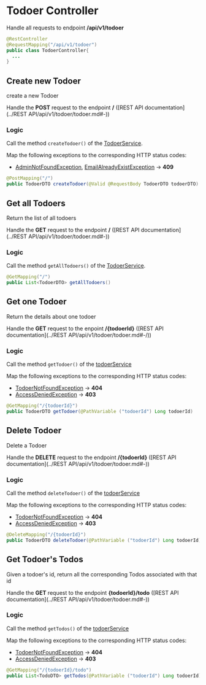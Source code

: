 # Todoer Controller

Handle all requests to endpoint **/api/v1/todoer**

```java
@RestController
@RequestMapping("/api/v1/todoer")
public class TodoerController{
  ...
}
```

## Create new Todoer

create a new Todoer

Handle the **POST** request  to the endpoint **/** ([REST API documentation](../REST API/api/v1/todoer/todoer.md#-))

### Logic

Call the method `createTodoer()` of the [TodoerService](../Services/TodoerService.md#create-new-todoer).

Map the following exceptions to the corresponding HTTP status codes:

* [AdminNotFoundException](../Services/Exceptions/AdminNotFoundException.md#-), [EmailAlreadyExistException](../Services/Exceptions/EmailAlreadyExistException.md#-) -> **409**

```java
@PostMapping("/")
public TodoerDTO createTodoer(@Valid @RequestBody TodoerDTO todoerDTO)
```

## Get all Todoers

Return the list of all todoers

Handle the **GET** request  to the endpoint **/** ([REST API documentation](../REST API/api/v1/todoer/todoer.md#-))

### Logic

Call the method `getAllTodoers()` of the [TodoerService](../Services/TodoerService.md#get-all-todoers).

```java
@GetMapping("/")
public List<TodoerDTO> getAllTodoers()
```

## Get one Todoer

Return the details about one todoer

Handle the **GET** request to the enpoint **/{todoerId}** ([REST API documentation](../REST API/api/v1/todoer/todoer.md#-/))

### Logic

Call the method `getTodoer()` of the [todoerService](../Services/TodoerService.md#get-one-todoer)

Map the following exceptions to the corresponding HTTP status codes:

- [TodoerNotFoundException](../Services/Exceptions/TodoerNotFoundException.md#-)  -> **404**
-  [AccessDeniedException](../Services/Exceptions/AccessDeniedException.md#-) -> **403**

```java
@GetMapping("/{todoerId}")
public TodoerDTO getTodoer(@PathVariable ("todoerId") Long todoerId)
```

## Delete Todoer

Delete a Todoer 

Handle the **DELETE** request  to the endpoint **/{todoerId}** ([REST API documentation](../REST API/api/v1/todoer/todoer.md#-))

### Logic

Call the method `deleteTodoer()` of the [todoerService](../Services/TodoerService.md#delete-todoer)

Map the following exceptions to the corresponding HTTP status codes:

- [TodoerNotFoundException](../Services/Exceptions/TodoerNotFoundException.md#-) -> **404**
-  [AccessDeniedException](../Services/Exceptions/AccessDeniedException.md#-) -> **403**

```java
@DeleteMapping("/{todoerId}")
public TodoerDTO deleteTodoer(@PathVariable ("todoerId") Long todoerId)
```

## Get Todoer's Todos

Given a todoer's id, return all the corresponding Todos associated with that id

Handle the **GET** request  to the endpoint **{todoerId}/todo** ([REST API documentation](../REST API/api/v1/todoer/todoer.md#-))

### Logic

Call the method `getTodos()` of the [todoerService](../Services/TodoerService.md#Get-todoer's-todos)

Map the following exceptions to the corresponding HTTP status codes:

- [TodoerNotFoundException](../Services/Exceptions/TodoerNotFoundException.md#-) -> **404**
-  [AccessDeniedException](../Services/Exceptions/AccessDeniedException.md#-) -> **403**

```java
@GetMapping("/{todoerId}/todo")
public List<TodoDTO> getTodos(@PathVariable ("todoerId") Long todoerId)
```

